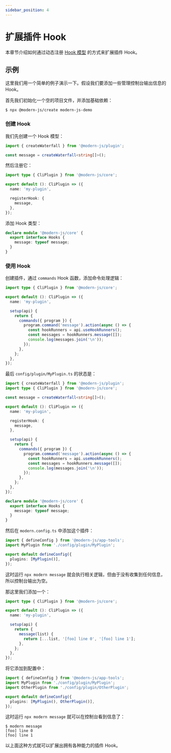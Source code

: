 ```yaml
---
sidebar_position: 4
---
```


# 扩展插件 Hook

本章节介绍如何通过动态注册 [Hook 模型](/docs/apis/app/runtime/plugin/hook#hook-模型) 的方式来扩展插件 Hook。

## 示例

这里我们用一个简单的例子演示一下。假设我们要添加一些管理控制台输出信息的 Hook。

首先我们初始化一个空的项目文件，并添加基础依赖：

```console
$ npx @modern-js/create modern-js-demo
```

### 创建 Hook

我们先创建一个 Hook 模型：

```ts title=config/plugin/MyPlugin.ts
import { createWaterfall } from '@modern-js/plugin';

const message = createWaterfall<string[]>();
```

然后注册它：

```ts title=config/plugin/MyPlugin.ts
import type { CliPlugin } from '@modern-js/core';

export default (): CliPlugin => ({
  name: 'my-plugin',

  registerHook: {
    message,
  },
});
```

添加 Hook 类型：

```ts title=config/plugin/MyPlugin.ts
declare module '@modern-js/core' {
  export interface Hooks {
    message: typeof message;
  }
}
```

### 使用 Hook

创建插件，通过 `commands` Hook 函数，添加命令处理逻辑：

```ts title=config/plugin/MyPlugin.ts
import type { CliPlugin } from '@modern-js/core';

export default (): CliPlugin => ({
  name: 'my-plugin',

  setup(api) {
    return {
      commands({ program }) {
        program.command('message').action(async () => {
          const hookRunners = api.useHookRunners();
          const messages = hookRunners.message([]);
          console.log(messages.join('\n'));
        });
      },
    };
  },
});
```

最后 `config/plugin/MyPlugin.ts` 的状态是：

```ts title=config/plugin/MyPlugin.ts
import { createWaterfall } from '@modern-js/plugin';
import type { CliPlugin } from '@modern-js/core';

const message = createWaterfall<string[]>();

export default (): CliPlugin => ({
  name: 'my-plugin',

  registerHook: {
    message,
  },

  setup(api) {
    return {
      commands({ program }) {
        program.command('message').action(async () => {
          const hookRunners = api.useHookRunners();
          const messages = hookRunners.message([]);
          console.log(messages.join('\n'));
        });
      },
    };
  },
});

declare module '@modern-js/core' {
  export interface Hooks {
    message: typeof message;
  }
}
```

然后在 `modern.config.ts` 中添加这个插件：

```ts title="modern.config.ts"
import { defineConfig } from '@modern-js/app-tools';
import MyPlugin from './config/plugin/MyPlugin';

export default defineConfig({
  plugins: [MyPlugin()],
});
```

这时运行 `npx modern message` 就会执行相关逻辑，但由于没有收集到任何信息，所以控制台输出为空。

那这里我们添加一个：

```ts title=config/plugin/OtherPlugin.ts
import type { CliPlugin } from '@modern-js/core';

export default (): CliPlugin => ({
  name: 'my-plugin',

  setup(api) {
    return {
      message(list) {
        return [...list, '[foo] line 0', '[foo] line 1'];
      },
    };
  },
});
```

将它添加到配置中：

```ts title="modern.config.ts"
import { defineConfig } from '@modern-js/app-tools';
import MyPlugin from './config/plugin/MyPlugin';
import OtherPlugin from './config/plugin/OtherPlugin';

export default defineConfig({
  plugins: [MyPlugin(), OtherPlugin()],
});
```

这时运行 `npx modern message` 就可以在控制台看到信息了：

```console
$ modern message
[foo] line 0
[foo] line 1
```

以上面这种方式就可以扩展出拥有各种能力的插件 Hook。
